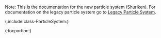 Note: This is the documentation for the new particle system (Shuriken). For documentation on the legacy particle system go to [Legacy Particle System](comp-ParticlesLegacy.html).

(:include class-ParticleSystem:)

(:tocportion:)
